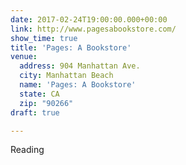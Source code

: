 ```yaml
---
date: 2017-02-24T19:00:00.000+00:00
link: http://www.pagesabookstore.com/
show_time: true
title: 'Pages: A Bookstore'
venue:
  address: 904 Manhattan Ave.
  city: Manhattan Beach
  name: 'Pages: A Bookstore'
  state: CA
  zip: "90266"
draft: true

---
```

Reading